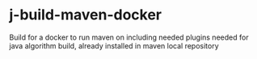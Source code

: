 # j-build-maven-docker
Build for a docker to run maven on including needed plugins needed for java algorithm build, already installed in maven local repository

